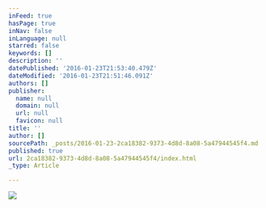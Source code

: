 ```yaml
---
inFeed: true
hasPage: true
inNav: false
inLanguage: null
starred: false
keywords: []
description: ''
datePublished: '2016-01-23T21:53:40.479Z'
dateModified: '2016-01-23T21:51:46.091Z'
authors: []
publisher:
  name: null
  domain: null
  url: null
  favicon: null
title: ''
author: []
sourcePath: _posts/2016-01-23-2ca18382-9373-4d8d-8a08-5a47944545f4.md
published: true
url: 2ca18382-9373-4d8d-8a08-5a47944545f4/index.html
_type: Article

---
```

![](https://the-grid-user-content.s3-us-west-2.amazonaws.com/e5e3cb1f-b9f3-4dde-879b-74c6176fcbc8.jpg)